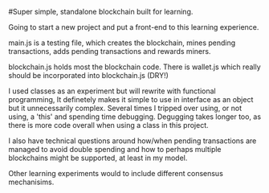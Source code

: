 #Super simple, standalone blockchain built for learning.

Going to start a new project and put a front-end to this learning experience.


main.js is a testing file, which creates the blockchain, mines pending transactions, adds pending transactions and rewards miners.

blockchain.js holds most the blockchain code. There is wallet.js which really should be incorporated into blockchain.js (DRY!)

I used classes as an experiment but will rewrite with functional programming, It definetely makes it simple to use in interface as an object but it unnecessarily complex. Several times I tripped over using, or not using, a 'this' and spending time debugging. Degugging takes longer too, as there is more code overall when using a class in this project.

I also have technical questions around how/when pending transactions are managed to avoid double spending and how to perhaps multiple blockchains might be supported, at least in my model.

Other learning experiments would to include different consensus mechanisims.
